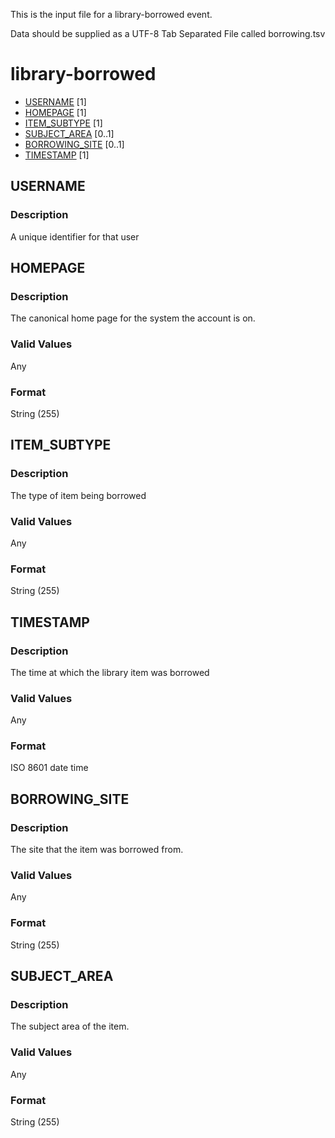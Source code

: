 This is the input file for a library-borrowed event.

Data should be supplied as a UTF-8 Tab Separated File called borrowing.tsv

# library-borrowed

* [USERNAME](#USERNAME) [1]
* [HOMEPAGE](#item_id) [1]
* [ITEM_SUBTYPE](#item_subtype) [1]
* [SUBJECT_AREA](#subject_area) [0..1]
* [BORROWING_SITE](#borrowing_site) [0..1]
* [TIMESTAMP](#timestamp) [1]



## USERNAME 
### Description

A unique identifier for that user

## HOMEPAGE 
### Description

The canonical home page for the system the account is on.


### Valid Values
Any

### Format
String (255)


## ITEM_SUBTYPE
### Description

The type of item being borrowed

### Valid Values
Any

### Format
String (255)


## TIMESTAMP 
### Description
The time at which the library item was borrowed

### Valid Values
Any

### Format
ISO 8601 date time

## BORROWING_SITE 
### Description
The site that the item was borrowed from.

### Valid Values
Any

### Format
String (255)

## SUBJECT_AREA 
### Description
The subject area of the item.

### Valid Values
Any

### Format
String (255)
